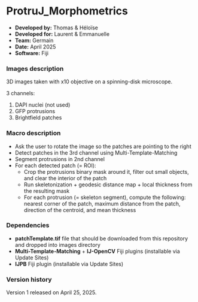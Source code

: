 # ProtruJ_Morphometrics

* **Developed by:** Thomas & Héloïse
* **Developed for:** Laurent & Emmanuelle
* **Team:** Germain
* **Date:** April 2025
* **Software:** Fiji


### Images description

3D images taken with x10 objective on a spinning-disk microscope.

3 channels:
  1. DAPI nuclei (not used)
  2. GFP protrusions
  3. Brightfield patches

### Macro description

* Ask the user to rotate the image so the patches are pointing to the right
* Detect patches in the 3rd channel using Multi-Template-Matching
* Segment protrusions in 2nd channel
* For each detected patch (= ROI):
     * Crop the protrusions binary mask around it, filter out small objects, and clear the interior of the patch
     * Run skeletonization + geodesic distance map + local thickness from the resulting mask
     * For each protrusion (= skeleton segment), compute the following: nearest corner of the patch, maximum distance from the patch, direction of the centroid, and mean thickness

### Dependencies

* **patchTemplate.tif** file that should be downloaded from this repository and dropped into images directory
* **Multi-Template-Matching** + **IJ-OpenCV** Fiji plugins (installable via Update Sites)
* **IJPB** Fiji plugin (installable via Update Sites)

### Version history

Version 1 released on April 25, 2025.
